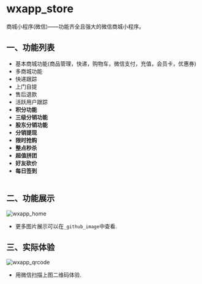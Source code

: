# wxapp_store
商城小程序(微信)——功能齐全且强大的微信商城小程序。

## 一、功能列表<br>
- 基本商城功能(商品管理，快递，购物车，微信支付，充值，会员卡，优惠券)<br>
- 多商城功能<br>
- 快递跟踪<br>
- 上门自提<br>
- 售后退款<br>
- 活跃用户跟踪<br>
- **积分功能**<br>
- **三级分销功能**<br>
- **股东分销功能**<br>
- **分销提现**<br>
- **限时抢购**<br>
- **整点秒杀**<br>
- **超值拼团**<br>
- **好友砍价**<br>
- **每日签到**<br><br>

## 二、功能展示<br>
![wxapp_home](https://github.com/taosir/wxapp_store/blob/master/_github_image/1_1.jpg) <br>
- 更多图片展示可以在`_github_image`中查看.<br>

## 三、实际体验
![wxapp_qrcode](https://github.com/taosir/wxapp_store/blob/master/_github_image/share.jpg) <br>
- 用微信扫描上图二维码体验.<br>

